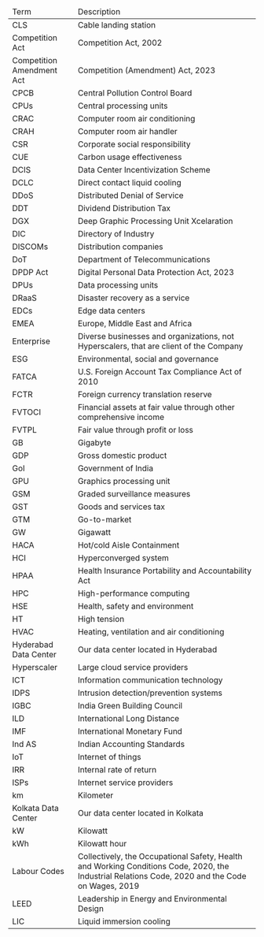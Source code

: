 <table><thead><tr><td>Term</td><td>Description</td></tr></thead><tbody><tr><td>CLS</td><td>Cable landing station</td></tr><tr><td>Competition Act</td><td>Competition Act, 2002</td></tr><tr><td>Competition Amendment Act</td><td>Competition (Amendment) Act, 2023</td></tr><tr><td>CPCB</td><td>Central Pollution Control Board</td></tr><tr><td>CPUs</td><td>Central processing units</td></tr><tr><td>CRAC</td><td>Computer room air conditioning</td></tr><tr><td>CRAH</td><td>Computer room air handler</td></tr><tr><td>CSR</td><td>Corporate social responsibility</td></tr><tr><td>CUE</td><td>Carbon usage effectiveness</td></tr><tr><td>DCIS</td><td>Data Center Incentivization Scheme</td></tr><tr><td>DCLC</td><td>Direct contact liquid cooling</td></tr><tr><td>DDoS</td><td>Distributed Denial of Service</td></tr><tr><td>DDT</td><td>Dividend Distribution Tax</td></tr><tr><td>DGX</td><td>Deep Graphic Processing Unit Xcelaration</td></tr><tr><td>DIC</td><td>Directory of Industry</td></tr><tr><td>DISCOMs</td><td>Distribution companies</td></tr><tr><td>DoT</td><td>Department of Telecommunications</td></tr><tr><td>DPDP Act</td><td>Digital Personal Data Protection Act, 2023</td></tr><tr><td>DPUs</td><td>Data processing units</td></tr><tr><td>DRaaS</td><td>Disaster recovery as a service</td></tr><tr><td>EDCs</td><td>Edge data centers</td></tr><tr><td>EMEA</td><td>Europe, Middle East and Africa</td></tr><tr><td>Enterprise</td><td>Diverse businesses and organizations, not Hyperscalers, that are client of the Company</td></tr><tr><td>ESG</td><td>Environmental, social and governance</td></tr><tr><td>FATCA</td><td>U.S. Foreign Account Tax Compliance Act of 2010</td></tr><tr><td>FCTR</td><td>Foreign currency translation reserve</td></tr><tr><td>FVTOCI</td><td>Financial assets at fair value through other comprehensive income</td></tr><tr><td>FVTPL</td><td>Fair value through profit or loss</td></tr><tr><td>GB</td><td>Gigabyte</td></tr><tr><td>GDP</td><td>Gross domestic product</td></tr><tr><td>GoI</td><td>Government of India</td></tr><tr><td>GPU</td><td>Graphics processing unit</td></tr><tr><td>GSM</td><td>Graded surveillance measures</td></tr><tr><td>GST</td><td>Goods and services tax</td></tr><tr><td>GTM</td><td>Go-to-market</td></tr><tr><td>GW</td><td>Gigawatt</td></tr><tr><td>HACA</td><td>Hot/cold Aisle Containment</td></tr><tr><td>HCI</td><td>Hyperconverged system</td></tr><tr><td>HPAA</td><td>Health Insurance Portability and Accountability Act</td></tr><tr><td>HPC</td><td>High-performance computing</td></tr><tr><td>HSE</td><td>Health, safety and environment</td></tr><tr><td>HT</td><td>High tension</td></tr><tr><td>HVAC</td><td>Heating, ventilation and air conditioning</td></tr><tr><td>Hyderabad Data Center</td><td>Our data center located in Hyderabad</td></tr><tr><td>Hyperscaler</td><td>Large cloud service providers</td></tr><tr><td>ICT</td><td>Information communication technology</td></tr><tr><td>IDPS</td><td>Intrusion detection/prevention systems</td></tr><tr><td>IGBC</td><td>India Green Building Council</td></tr><tr><td>ILD</td><td>International Long Distance</td></tr><tr><td>IMF</td><td>International Monetary Fund</td></tr><tr><td>Ind AS</td><td>Indian Accounting Standards</td></tr><tr><td>IoT</td><td>Internet of things</td></tr><tr><td>IRR</td><td>Internal rate of return</td></tr><tr><td>ISPs</td><td>Internet service providers</td></tr><tr><td>km</td><td>Kilometer</td></tr><tr><td>Kolkata Data Center</td><td>Our data center located in Kolkata</td></tr><tr><td>kW</td><td>Kilowatt</td></tr><tr><td>kWh</td><td>Kilowatt hour</td></tr><tr><td>Labour Codes</td><td>Collectively, the Occupational Safety, Health and Working Conditions Code, 2020, the Industrial Relations Code, 2020 and the Code on Wages, 2019</td></tr><tr><td>LEED</td><td>Leadership in Energy and Environmental Design</td></tr><tr><td>LIC</td><td>Liquid immersion cooling</td></tr></tbody></table>